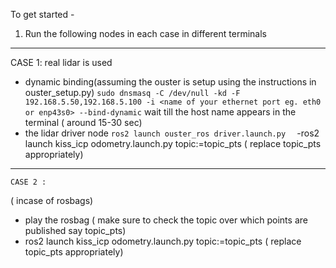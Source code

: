 To get started -

1. Run the following nodes in each case in different terminals
-----------------------------------------------------------------------------------------------------------
   CASE 1: real lidar is used

- dynamic binding(assuming the ouster is setup using the instructions in ouster_setup.py)
   `sudo dnsmasq -C /dev/null -kd -F 192.168.5.50,192.168.5.100 -i <name of your ethernet port eg. eth0 or enp43s0> --bind-dynamic`
  wait till the host name appears in the terminal ( around 15-30 sec)
- the lidar driver node `ros2 launch ouster_ros driver.launch.py  `
-ros2 launch kiss_icp odometry.launch.py topic:=topic_pts ( replace topic_pts appropriately)
----------------------------------------------------------------------------------------------------------
    CASE 2 :
  ( incase of rosbags)
- play the rosbag ( make sure to check the topic over which points are published say topic_pts)
- ros2 launch kiss_icp odometry.launch.py topic:=topic_pts ( replace topic_pts appropriately)
